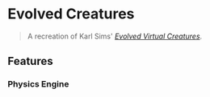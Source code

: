 # Evolved Creatures

> A recreation of Karl Sims' [*Evolved Virtual Creatures*](https://www.karlsims.com/evolved-virtual-creatures.html). 

## Features

### Physics Engine

